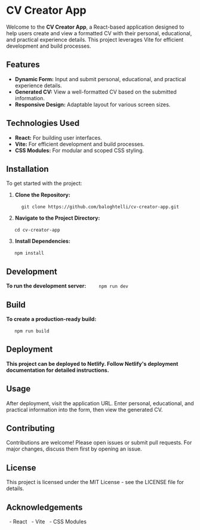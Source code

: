 # CV Creator App

Welcome to the **CV Creator App**, a React-based application designed to help users create and view a formatted CV with their personal, educational, and practical experience details. This project leverages Vite for efficient development and build processes.

## Features

- **Dynamic Form:** Input and submit personal, educational, and practical experience details.
- **Generated CV:** View a well-formatted CV based on the submitted information.
- **Responsive Design:** Adaptable layout for various screen sizes.

## Technologies Used

- **React:** For building user interfaces.
- **Vite:** For efficient development and build processes.
- **CSS Modules:** For modular and scoped CSS styling.

## Installation

To get started with the project:

1. **Clone the Repository:**

   ```
   git clone https://github.com/baloghtelli/cv-creator-app.git
   ```

2. **Navigate to the Project Directory:**

  ```
  cd cv-creator-app
  ```

3. **Install Dependencies:**

  ```
  npm install
  ```

## Development  

**To run the development server:**
  
  ```
  npm run dev
  ```

## Build

**To create a production-ready build:**

  ```
  npm run build
  ```

## Deployment

**This project can be deployed to Netlify. Follow Netlify's deployment documentation for detailed instructions.**

## Usage

After deployment, visit the application URL. Enter personal, educational, and practical information into the form, then view the generated CV.

## Contributing

Contributions are welcome! Please open issues or submit pull requests. For major changes, discuss them first by opening an issue.

## License

This project is licensed under the MIT License - see the LICENSE file for details.

## Acknowledgements
  - React
  - Vite
  - CSS Modules